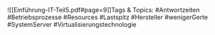 
![[Einführung-IT-Teil5.pdf#page=9]]Tags & Topics:
   #Antwortzeiten
   #Betriebsprozesse
   #Resources
   #Lastspitz
   #Hersteller
   #wenigerGerte
   #SystemServer
   #Virtualisierungstechnologie
